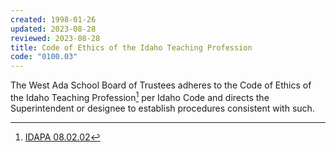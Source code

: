 ```yaml
---
created: 1998-01-26
updated: 2023-08-28
reviewed: 2023-08-28
title: Code of Ethics of the Idaho Teaching Profession
code: "0100.03"
---
```


The West Ada School Board of Trustees adheres to the Code of Ethics of the Idaho Teaching Profession[^idapa-08.02.02] per Idaho Code and directs the Superintendent or designee to establish procedures consistent with such.

[^idapa-08.02.02]: [IDAPA 08.02.02](https://adminrules.idaho.gov/rules/current/08/080202.pdf)
